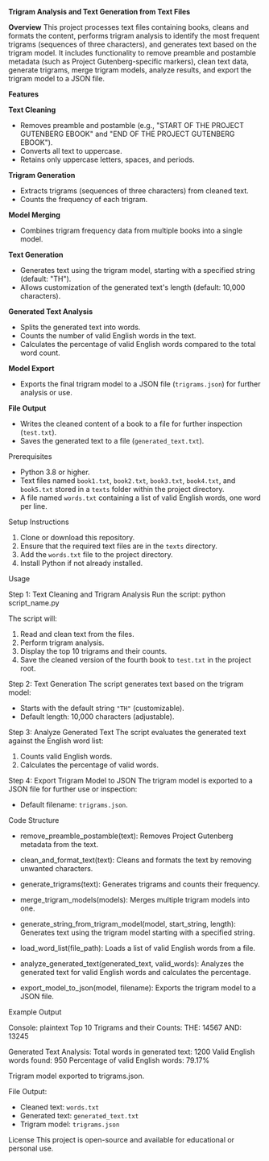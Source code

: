 
**Trigram Analysis and Text Generation from Text Files**

**Overview**
This project processes text files containing books, cleans and formats the content, performs trigram analysis to identify the most frequent trigrams (sequences of three characters), and generates text based on the trigram model. It includes functionality to remove preamble and postamble metadata (such as Project Gutenberg-specific markers), clean text data, generate trigrams, merge trigram models, analyze results, and export the trigram model to a JSON file.

**Features**

**Text Cleaning**
- Removes preamble and postamble (e.g., "START OF THE PROJECT GUTENBERG EBOOK" and "END OF THE PROJECT GUTENBERG EBOOK").
- Converts all text to uppercase.
- Retains only uppercase letters, spaces, and periods.

**Trigram Generation**
- Extracts trigrams (sequences of three characters) from cleaned text.
- Counts the frequency of each trigram.

**Model Merging**
- Combines trigram frequency data from multiple books into a single model.

**Text Generation**
- Generates text using the trigram model, starting with a specified string (default: "TH").
- Allows customization of the generated text's length (default: 10,000 characters).

**Generated Text Analysis**
- Splits the generated text into words.
- Counts the number of valid English words in the text.
- Calculates the percentage of valid English words compared to the total word count.

**Model Export**
- Exports the final trigram model to a JSON file (`trigrams.json`) for further analysis or use.

**File Output**
- Writes the cleaned content of a book to a file for further inspection (`test.txt`).
- Saves the generated text to a file (`generated_text.txt`).

Prerequisites
- Python 3.8 or higher.
- Text files named `book1.txt`, `book2.txt`, `book3.txt`, `book4.txt`, and `book5.txt` stored in a `texts` folder within the project directory.
- A file named `words.txt` containing a list of valid English words, one word per line.

Setup Instructions
1. Clone or download this repository.
2. Ensure that the required text files are in the `texts` directory.
3. Add the `words.txt` file to the project directory.
4. Install Python if not already installed.

Usage

Step 1: Text Cleaning and Trigram Analysis
Run the script:
python script_name.py

The script will:
1. Read and clean text from the files.
2. Perform trigram analysis.
3. Display the top 10 trigrams and their counts.
4. Save the cleaned version of the fourth book to `test.txt` in the project root.

Step 2: Text Generation
The script generates text based on the trigram model:
- Starts with the default string `"TH"` (customizable).
- Default length: 10,000 characters (adjustable).

Step 3: Analyze Generated Text
The script evaluates the generated text against the English word list:
1. Counts valid English words.
2. Calculates the percentage of valid words.

Step 4: Export Trigram Model to JSON
The trigram model is exported to a JSON file for further use or inspection:
- Default filename: `trigrams.json`.

Code Structure

- remove_preamble_postamble(text):
  Removes Project Gutenberg metadata from the text.

- clean_and_format_text(text):
  Cleans and formats the text by removing unwanted characters.

- generate_trigrams(text):
  Generates trigrams and counts their frequency.

- merge_trigram_models(models):
  Merges multiple trigram models into one.

- generate_string_from_trigram_model(model, start_string, length):
  Generates text using the trigram model starting with a specified string.

- load_word_list(file_path):
  Loads a list of valid English words from a file.

- analyze_generated_text(generated_text, valid_words):
  Analyzes the generated text for valid English words and calculates the percentage.

- export_model_to_json(model, filename):  Exports the trigram model to a JSON file.

Example Output

Console:
plaintext
Top 10 Trigrams and their Counts:
THE: 14567
AND: 13245

Generated Text Analysis:
Total words in generated text: 1200
Valid English words found: 950
Percentage of valid English words: 79.17%

Trigram model exported to trigrams.json.

File Output:
- Cleaned text: `words.txt`
- Generated text: `generated_text.txt`
- Trigram model: `trigrams.json`

License
This project is open-source and available for educational or personal use.
